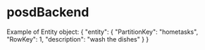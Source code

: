 # posdBackend

Example of Entity object:
{
    "entity": {
        "PartitionKey": "hometasks",
        "RowKey": 1,
        "description": "wash the dishes"
    }
}
